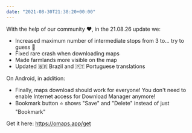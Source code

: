 ```yaml
---
date: "2021-08-30T21:38:20+00:00"
---
```


With the help of our community ❤️, in the 21.08.26 update we:  
  
* Increased maximum number of intermediate stops from 3 to... try to guess 🙂  
* Fixed rare crash when downloading maps  
* Made farmlands more visible on the map  
* Updated 🇧🇷 Brazil and 🇵🇹 Portuguese translations  
  
On Android, in addition:  
* Finally, maps download should work for everyone! You don't need to enable Internet access for Download Manager anymore!  
* Bookmark button ⭐ shows "Save" and "Delete" instead of just "Bookmark"  
  
Get it here: <https://omaps.app/get>